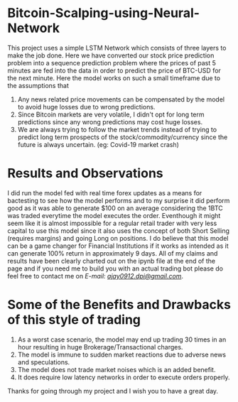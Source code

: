 # Bitcoin-Scalping-using-Neural-Network

This project uses a simple LSTM Network which consists of three layers to make the job done. Here we have converted our stock price prediction problem into a sequence prediction  problem where the prices of past 5 minutes are fed into the data in order to predict the price of BTC-USD for the next minute. Here the model works on such a small timeframe due to the assumptions that 
1. Any news related price movements can be compensated by the model to avoid huge losses due to wrong predictions.
2. Since Bitcoin markets are very volatile, I didn't opt for long term predictions since any wrong predictions may cost huge losses.
3. We are always trying to follow the market trends instead of trying to predict long term prospects of the stock/commodity/currency since the future is always uncertain. (eg: Covid-19 market crash)

# Results and Observations 

I did run the model fed with real time forex updates as a means for bactesting to see how the model performs and to my surprise it did perform good as it was able to generate $100 on an average considering the 1BTC was traded everytime the model executes the order. Eventhough it might seem like it is almost impossible for a regular retail trader with very less capital to use this model since it also uses the concept of both Short Selling (requires margins) and going Long on positions. I do believe that this model can be a game changer for Financial Institutions if it works as intended as it can generate 100% return in approximately 9 days. All of my claims and results have been clearly charted out on the ipynb file at the end of the page and if you need me to build you with an actual trading bot please do feel free to contact me on *E-mail: ajay0912.dpi@gmail.com*.

# Some of the Benefits and Drawbacks of this style of trading

1. As a worst case scenario, the model may end up trading 30 times in an hour resulting in huge Brokerage/Transactional charges.
2. The model is immune to sudden market reactions due to adverse news and speculations.
3. The model does not trade market noises which is an added benefit.
4. It does require low latency networks in order to execute orders properly.

Thanks for going through my project and I wish you to have a great day.
